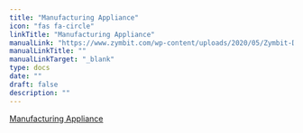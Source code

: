 ```yaml
---
title: "Manufacturing Appliance"
icon: "fas fa-circle"
linkTitle: "Manufacturing Appliance"
manualLink: "https://www.zymbit.com/wp-content/uploads/2020/05/Zymbit-Data-Sheet_Manufacturing-Appliance_-2020_02_V1.1.pdf"
manualLinkTitle: ""
manualLinkTarget: "_blank"
type: docs
date: ""
draft: false
description: ""
---
```


<p><a href="https://www.zymbit.com/wp-content/uploads/2020/05/Zymbit-Data-Sheet_Manufacturing-Appliance_-2020_02_V1.1.pdf" target="_blank" rel="noopener noreferrer">Manufacturing Appliance</a></p>
